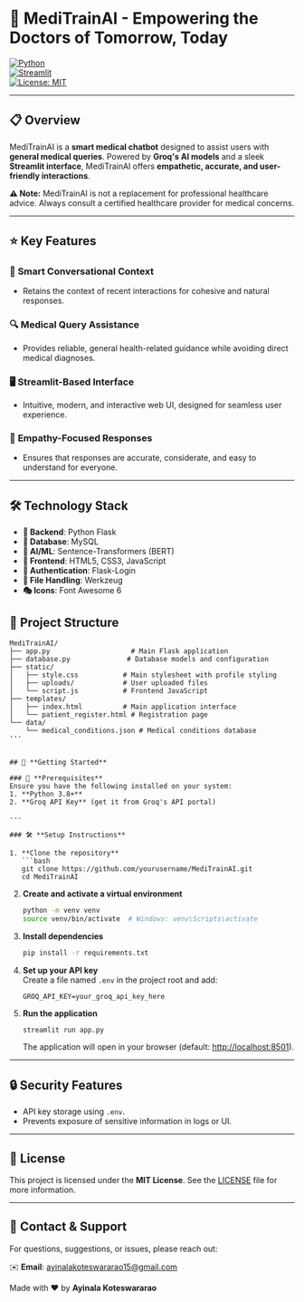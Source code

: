 # 🏥 **MediTrainAI - Empowering the Doctors of Tomorrow, Today**  
[![Python](https://img.shields.io/badge/Python-3.8+-blue)](https://www.python.org/)  
[![Streamlit](https://img.shields.io/badge/Streamlit-1.0+-orange)](https://streamlit.io/)  
[![License: MIT](https://img.shields.io/badge/License-MIT-yellow)](https://opensource.org/licenses/MIT)

---

## 📋 **Overview**  
MediTrainAI is a **smart medical chatbot** designed to assist users with **general medical queries**. Powered by **Groq's AI models** and a sleek **Streamlit interface**, MediTrainAI offers **empathetic, accurate, and user-friendly interactions**.  

**⚠️ Note:** MediTrainAI is not a replacement for professional healthcare advice. Always consult a certified healthcare provider for medical concerns.  

---

## ⭐ **Key Features**  

### 🧠 **Smart Conversational Context**  
- Retains the context of recent interactions for cohesive and natural responses.  

### 🔍 **Medical Query Assistance**  
- Provides reliable, general health-related guidance while avoiding direct medical diagnoses.  

### 🖥️ **Streamlit-Based Interface**  
- Intuitive, modern, and interactive web UI, designed for seamless user experience.  

### 💬 **Empathy-Focused Responses**  
- Ensures that responses are accurate, considerate, and easy to understand for everyone.  

---

## 🛠️ Technology Stack
- **🐍 Backend**: Python Flask
- **💾 Database**: MySQL
- **🤖 AI/ML**: Sentence-Transformers (BERT)
- **🎨 Frontend**: HTML5, CSS3, JavaScript
- **🔐 Authentication**: Flask-Login
- **📁 File Handling**: Werkzeug
- **🎭 Icons**: Font Awesome 6

## 📂 Project Structure
```
MediTrainAI/
├── app.py                    # Main Flask application
├── database.py              # Database models and configuration
├── static/
│   ├── style.css           # Main stylesheet with profile styling
│   ├── uploads/            # User uploaded files
│   └── script.js           # Frontend JavaScript
├── templates/
│   ├── index.html          # Main application interface
│   └── patient_register.html # Registration page
└── data/
    └── medical_conditions.json # Medical conditions database
''' 


## 🚀 **Getting Started**  

### 🛑 **Prerequisites**  
Ensure you have the following installed on your system:  
1. **Python 3.8+**  
2. **Groq API Key** (get it from Groq's API portal)  

---

### 🛠️ **Setup Instructions**  

1. **Clone the repository**  
   ```bash
   git clone https://github.com/yourusername/MediTrainAI.git
   cd MediTrainAI
   ```

2. **Create and activate a virtual environment**  
   ```bash
   python -m venv venv
   source venv/bin/activate  # Windows: venv\Scripts\activate
   ```

3. **Install dependencies**  
   ```bash
   pip install -r requirements.txt
   ```

4. **Set up your API key**  
   Create a file named `.env` in the project root and add:  
   ```plaintext
   GROQ_API_KEY=your_groq_api_key_here
   ```

5. **Run the application**  
   ```bash
   streamlit run app.py
   ```
   The application will open in your browser (default: [http://localhost:8501](http://localhost:8501/)).  

---

## 🔒 **Security Features**  
- API key storage using `.env`.  
- Prevents exposure of sensitive information in logs or UI.  

---

## 📄 **License**  
This project is licensed under the **MIT License**. See the [LICENSE](LICENSE) file for more information.  

---

## 💬 **Contact & Support**  
For questions, suggestions, or issues, please reach out:  

✉️ **Email**: [ayinalakoteswararao15@gmail.com](mailto:ayinalakoteswararao15@gmail.com)  

Made with ❤️ by **Ayinala Koteswararao**
